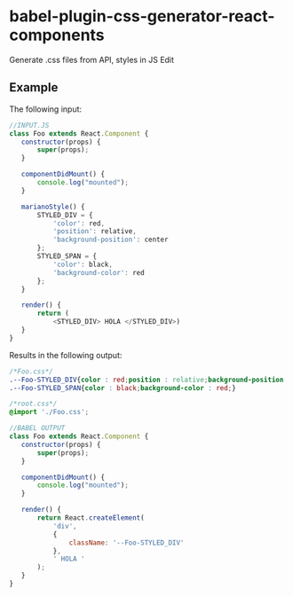 # **babel-plugin-css-generator-react-components**

Generate .css files from API, styles in JS Edit

## Example

The following input:
 ```javascript
 //INPUT.JS
 class Foo extends React.Component {
    constructor(props) {
        super(props);
    }

    componentDidMount() {
        console.log("mounted");
    }

    marianoStyle() {
        STYLED_DIV = {
            'color': red,
            'position': relative,
            'background-position': center
        };
        STYLED_SPAN = {
            'color': black,
            'background-color': red
        };
    }

    render() {
        return (
            <STYLED_DIV> HOLA </STYLED_DIV>)
    }
}
 ```
 
 Results in the following output:
 
 ```css
 /*Foo.css*/
.--Foo-STYLED_DIV{color : red;position : relative;background-position : center;}
.--Foo-STYLED_SPAN{color : black;background-color : red;}
 ```
 
 ```css
 /*root.css*/
 @import './Foo.css';
 ```
 
 ```javascript
 //BABEL OUTPUT
 class Foo extends React.Component {
    constructor(props) {
        super(props);
    }

    componentDidMount() {
        console.log("mounted");
    }

    render() {
        return React.createElement(
            'div',
            {
                className: '--Foo-STYLED_DIV'
            },
            ' HOLA '
        );
    }
}
 ```
